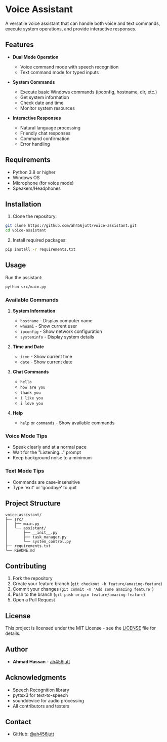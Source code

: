 # Voice Assistant

A versatile voice assistant that can handle both voice and text commands, execute system operations, and provide interactive responses.

## Features

- **Dual Mode Operation**
  - Voice command mode with speech recognition
  - Text command mode for typed inputs

- **System Commands**
  - Execute basic Windows commands (ipconfig, hostname, dir, etc.)
  - Get system information
  - Check date and time
  - Monitor system resources

- **Interactive Responses**
  - Natural language processing
  - Friendly chat responses
  - Command confirmation
  - Error handling

## Requirements

- Python 3.8 or higher
- Windows OS
- Microphone (for voice mode)
- Speakers/Headphones

## Installation

1. Clone the repository:
```bash
git clone https://github.com/ah456jutt/voice-assistant.git
cd voice-assistant
```

2. Install required packages:
```bash
pip install -r requirements.txt
```

## Usage

Run the assistant:
```bash
python src/main.py
```

### Available Commands

1. **System Information**
   - `hostname` - Display computer name
   - `whoami` - Show current user
   - `ipconfig` - Show network configuration
   - `systeminfo` - Display system details

2. **Time and Date**
   - `time` - Show current time
   - `date` - Show current date

3. **Chat Commands**
   - `hello`
   - `how are you`
   - `thank you`
   - `i like you`
   - `i love you`

4. **Help**
   - `help` or `commands` - Show available commands

### Voice Mode Tips
- Speak clearly and at a normal pace
- Wait for the "Listening..." prompt
- Keep background noise to a minimum

### Text Mode Tips
- Commands are case-insensitive
- Type 'exit' or 'goodbye' to quit

## Project Structure

```
voice-assistant/
├── src/
│   ├── main.py
│   └── assistant/
│       ├── __init__.py
│       ├── task_manager.py
│       └── system_control.py
├── requirements.txt
└── README.md
```

## Contributing

1. Fork the repository
2. Create your feature branch (`git checkout -b feature/amazing-feature`)
3. Commit your changes (`git commit -m 'Add some amazing feature'`)
4. Push to the branch (`git push origin feature/amazing-feature`)
5. Open a Pull Request

## License

This project is licensed under the MIT License - see the [LICENSE](LICENSE) file for details.

## Author

- **Ahmad Hassan** - [ah456jutt](https://github.com/ah456jutt)

## Acknowledgments

- Speech Recognition library
- pyttsx3 for text-to-speech
- sounddevice for audio processing
- All contributors and testers

## Contact

- GitHub: [@ah456jutt](https://github.com/ah456jutt)